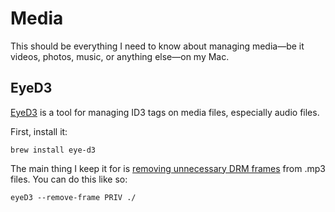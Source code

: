 # Media

This should be everything I need to know about managing media—be it videos,
photos, music, or anything else—on my Mac.

## EyeD3

[EyeD3](https://eyed3.readthedocs.io/en/latest/#) is a tool for managing ID3
tags on media files, especially audio files.

First, install it:
```
brew install eye-d3
```

The main thing I keep it for is
[removing unnecessary DRM frames](https://www.calvinallen.net/remove-drm-from-google-play-music/)
from .mp3 files.
You can do this like so:

```
eyeD3 --remove-frame PRIV ./
```
